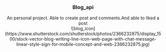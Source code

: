 
<!-- PROJECT LOGO -->
<br />
<div align="center">
  <h3 align="center">Blog_api</h3>

  <p align="center">
    An personal project. Able to create post and comments.And able to liked a post
    <br />
    	![blog_icon](https://www.shutterstock.com/shutterstock/photos/2366232875/display_1500/stock-vector-blog-writing-line-icon-web-page-with-chat-message-linear-style-sign-for-mobile-concept-and-web-2366232875.jpg)
    <br />
  </p>
</div>
